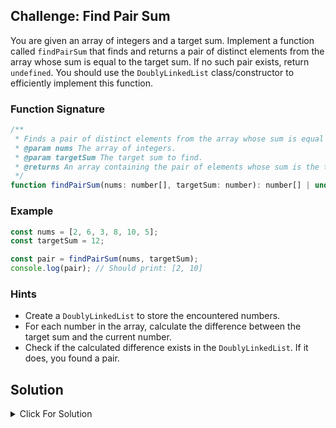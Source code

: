 ## Challenge: Find Pair Sum

You are given an array of integers and a target sum. Implement a function called `findPairSum` that finds and returns a pair of distinct elements from the array whose sum is equal to the target sum. If no such pair exists, return `undefined`. You should use the `DoublyLinkedList` class/constructor to efficiently implement this function.

### Function Signature

```js
/**
 * Finds a pair of distinct elements from the array whose sum is equal to the target sum.
 * @param nums The array of integers.
 * @param targetSum The target sum to find.
 * @returns An array containing the pair of elements whose sum is the target sum, or undefined if no such pair exists.
 */
function findPairSum(nums: number[], targetSum: number): number[] | undefined;
```

### Example

```js
const nums = [2, 6, 3, 8, 10, 5];
const targetSum = 12;

const pair = findPairSum(nums, targetSum);
console.log(pair); // Should print: [2, 10]
```

### Hints

- Create a `DoublyLinkedList` to store the encountered numbers.
- For each number in the array, calculate the difference between the target sum and the current number.
- Check if the calculated difference exists in the `DoublyLinkedList`. If it does, you found a pair.

## Solution

<details>
<summary>Click For Solution</summary>

```js
export function findPairSum(
  nums: number[],
  targetSum: number
): [number, number] | undefined {
  const seen = new DoublyLinkedList();

  for (const num of nums) {
    const difference = targetSum - num;
    if (seen.contains(difference)) {
      return [difference, num];
    }
    seen.append(num);
  }

  return undefined;
}
```

- Instantiate a new `DoublyLinkedList` called `seen` to store the encountered numbers.
- Iterate through the input array `nums` using a `for...of` loop.
- For each number `num` in the array, calculate the difference between the target sum and the current number. Store the difference in a variable called `difference`.
- Check if the `seen` list contains the `difference`. If it does, return an array containing the `difference` and `num`.
- Otherwise, append the `num` to the `seen` list.
- If no such pair exists, return `undefined`.

</details>

